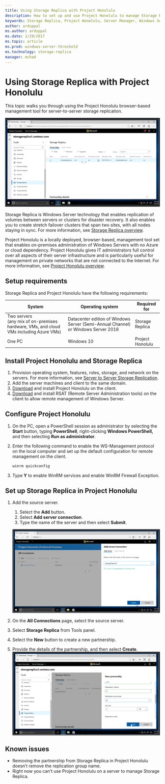 ```yaml
---
title: Using Storage Replica with Project Honolulu
description: How to set up and use Project Honolulu to manage Storage Replica for server-to-server replication in Windows Server.
keywords: Storage Replica, Project Honolulu, Server Manager, Windows Server
author: arduppal
ms.author: arduppal
ms.date: 1/29/2017
ms.topic: article
ms.prod: windows-server-threshold
ms.technology: storage-replica
manager: mchad
---
```

# Using Storage Replica with Project Honolulu

This topic walks you through using the Project Honolulu browser-based management tool for server-to-server storage replication.<br>

![Project Honolulu in a browser window showing the Storage Replica user interface.](media\Storage-Replica-UI\Honolulu_SR_Partnership_Result.png)

Storage Replica is Windows Server technology that enables replication of volumes between servers or clusters for disaster recovery. It also enables you to create stretch failover clusters that span two sites, with all nodes staying in sync. For more information, see [Storage Replica overview](storage-replica-overview.md).

Project Honolulu is a locally deployed, browser-based, management tool set that enables on-premises administration of Windows Servers with no Azure or cloud dependency. Project Honolulu gives IT administrators full control over all aspects of their server infrastructure and is particularly useful for management on private networks that are not connected to the Internet. For more information, see [Project Honolulu overview](../../manage/Honolulu/Honolulu.md).

## Setup requirements

Storage Replica and Project Honolulu have the following requirements:

| System                        | Operating system                                            | Required for     |
|-------------------------------|-------------------------------------------------------------|------------------|
| Two servers <br>(any mix of on-premises hardware, VMs, and cloud VMs including Azure VMs)| Datacenter edition of Windows Server (Semi-Annual Channel) or Windows Server 2016 | Storage Replica  |
| One PC                     | Windows 10                                                  | Project Honolulu |

## Install Project Honolulu and Storage Replica

1. Provision operating system, features, roles, storage, and network on the servers. For more information, see [Server to Server Storage Replication](server-to-server-storage-replication.md).
2. Add the server machines and client to the same domain.
3. [Download](https://www.microsoft.com/en-us/evalcenter/evaluate-windows-server-honolulu) and install Project Honolulu on the client.
4. [Download](https://www.microsoft.com/en-us/download/details.aspx?id=45520) and install RSAT (Remote Server Administration tools) on the client to allow remote management of Windows Server.

## Configure Project Honolulu

1. On the PC, open a PowerShell session as administrator by selecting the **Start** button, typing **PowerShell**, right-clicking **Windows PowerShell,** and then selecting **Run as administrator**.
2. Enter the following command to enable the WS-Management protocol on the local computer and set up the default configuration for remote management on the client.

    ```PowerShell
    winrm quickconfig
    ```

3. Type **Y** to enable WinRM services and enable WinRM Firewall Exception.

## Set up Storage Replica in Project Honolulu

1. Add the source server.
    1. Select the **Add** button.
    2. Select **Add server connection**.
    3. Type the name of the server and then select **Submit**.

   ![The Add Server Connection screen showing entering the name of a Storage Replica server.](media\Storage-Replica-UI\Honolulu_Add_Connection.png)

2. On the **All Connections** page, select the source server.
3. Select **Storage Replica** from Tools panel.
4. Select the **New** button to create a new partnership.
5. Provide the details of the partnership, and then select **Create**. <br>
![The New Partnership screen showing partnership details, such as an 8 GB log size.](media\Storage-Replica-UI\Honolulu_SR_CReate_Partnership.png)

## Known issues

- Removing the partnership from Storage Replica in Project Honolulu doesn’t remove the replication group name.
- Right now you can’t use Project Honolulu on a server to manage Storage Replica.
